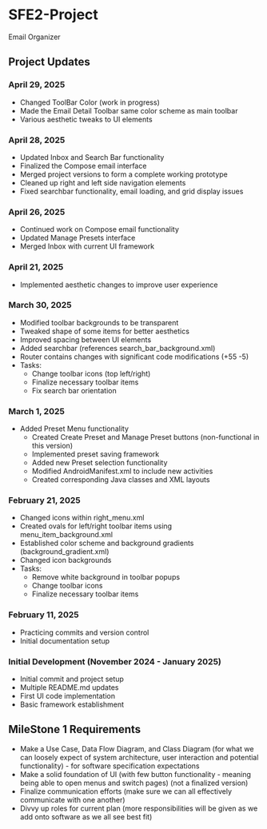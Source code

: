 # SFE2-Project
Email Organizer

## Project Updates

### April 29, 2025
- Changed ToolBar Color (work in progress)
- Made the Email Detail Toolbar same color scheme as main toolbar
- Various aesthetic tweaks to UI elements

### April 28, 2025
- Updated Inbox and Search Bar functionality
- Finalized the Compose email interface
- Merged project versions to form a complete working prototype
- Cleaned up right and left side navigation elements
- Fixed searchbar functionality, email loading, and grid display issues

### April 26, 2025
- Continued work on Compose email functionality
- Updated Manage Presets interface
- Merged Inbox with current UI framework

### April 21, 2025
- Implemented aesthetic changes to improve user experience

### March 30, 2025
- Modified toolbar backgrounds to be transparent
- Tweaked shape of some items for better aesthetics
- Improved spacing between UI elements
- Added searchbar (references search_bar_background.xml)
- Router contains changes with significant code modifications (+55 -5)
- Tasks:
  - Change toolbar icons (top left/right)
  - Finalize necessary toolbar items
  - Fix search bar orientation

### March 1, 2025
- Added Preset Menu functionality
  - Created Create Preset and Manage Preset buttons (non-functional in this version)
  - Implemented preset saving framework
  - Added new Preset selection functionality
  - Modified AndroidManifest.xml to include new activities
  - Created corresponding Java classes and XML layouts

### February 21, 2025
- Changed icons within right_menu.xml
- Created ovals for left/right toolbar items using menu_item_background.xml
- Established color scheme and background gradients (background_gradient.xml)
- Changed icon backgrounds
- Tasks:
  - Remove white background in toolbar popups
  - Change toolbar icons
  - Finalize necessary toolbar items

### February 11, 2025
- Practicing commits and version control
- Initial documentation setup

### Initial Development (November 2024 - January 2025)
- Initial commit and project setup
- Multiple README.md updates
- First UI code implementation
- Basic framework establishment

## MileStone 1 Requirements
- Make a Use Case, Data Flow Diagram, and Class Diagram (for what we can loosely expect of system architecture, user interaction and potential functionality) - for software specification expectations
- Make a solid foundation of UI (with few button functionality - meaning being able to open menus and switch pages) (not a finalized version)
- Finalize communication efforts (make sure we can all effectively communicate with one another)
- Divvy up roles for current plan (more responsibilities will be given as we add onto software as we all see best fit)
